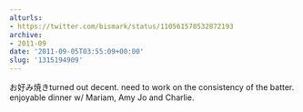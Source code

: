```yaml
---
alturls:
- https://twitter.com/bismark/status/110561578532872193
archive:
- 2011-09
date: '2011-09-05T03:55:09+00:00'
slug: '1315194909'
---
```


お好み焼きturned out decent. need to work on the consistency of the batter. enjoyable dinner w/ Mariam, Amy Jo and Charlie.

